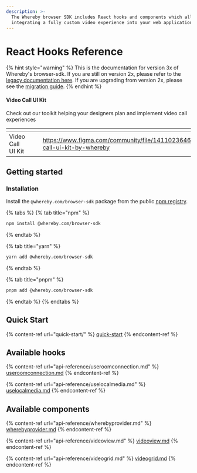 ```yaml
---
description: >-
  The Whereby browser SDK includes React hooks and components which allow
  integrating a fully custom video experience into your web application.
---
```


# React Hooks Reference

{% hint style="warning" %}
This is the documentation for version 3x of Whereby's browser-sdk. If you are still on version 2x, please refer to the [legacy documentation here](https://whereby.gitbook.io/legacy-docs). If you are upgrading from version 2x, please see the [migration guide](guides-and-concepts/migrate-from-version-2.x-to-3.md).
{% endhint %}



#### Video Call UI Kit&#x20;

Check out our toolkit helping your designers plan and implement video call experiences

<table data-card-size="large" data-view="cards"><thead><tr><th></th><th data-hidden></th><th data-hidden></th><th data-hidden data-card-target data-type="content-ref"></th><th data-hidden data-card-cover data-type="files"></th></tr></thead><tbody><tr><td>Video Call UI Kit</td><td></td><td></td><td><a href="https://www.figma.com/community/file/1411023646481069706/video-call-ui-kit-by-whereby">https://www.figma.com/community/file/1411023646481069706/video-call-ui-kit-by-whereby</a></td><td><a href="../../.gitbook/assets/Docs_landing@2x.jpg">Docs_landing@2x.jpg</a></td></tr></tbody></table>

## Getting started

### Installation

Install the `@whereby.com/browser-sdk` package from the public [npm registry](https://www.npmjs.com/package/@whereby.com/browser-sdk).

{% tabs %}
{% tab title="npm" %}
```bash
npm install @whereby.com/browser-sdk
```
{% endtab %}

{% tab title="yarn" %}
```bash
yarn add @whereby.com/browser-sdk
```
{% endtab %}

{% tab title="pnpm" %}
```bash
pnpm add @whereby.com/browser-sdk
```
{% endtab %}
{% endtabs %}

## Quick Start

{% content-ref url="quick-start/" %}
[quick-start](quick-start/)
{% endcontent-ref %}

## Available hooks

{% content-ref url="api-reference/useroomconnection.md" %}
[useroomconnection.md](api-reference/useroomconnection.md)
{% endcontent-ref %}

{% content-ref url="api-reference/uselocalmedia.md" %}
[uselocalmedia.md](api-reference/uselocalmedia.md)
{% endcontent-ref %}

## Available components

{% content-ref url="api-reference/wherebyprovider.md" %}
[wherebyprovider.md](api-reference/wherebyprovider.md)
{% endcontent-ref %}

{% content-ref url="api-reference/videoview.md" %}
[videoview.md](api-reference/videoview.md)
{% endcontent-ref %}

{% content-ref url="api-reference/videogrid.md" %}
[videogrid.md](api-reference/videogrid.md)
{% endcontent-ref %}
